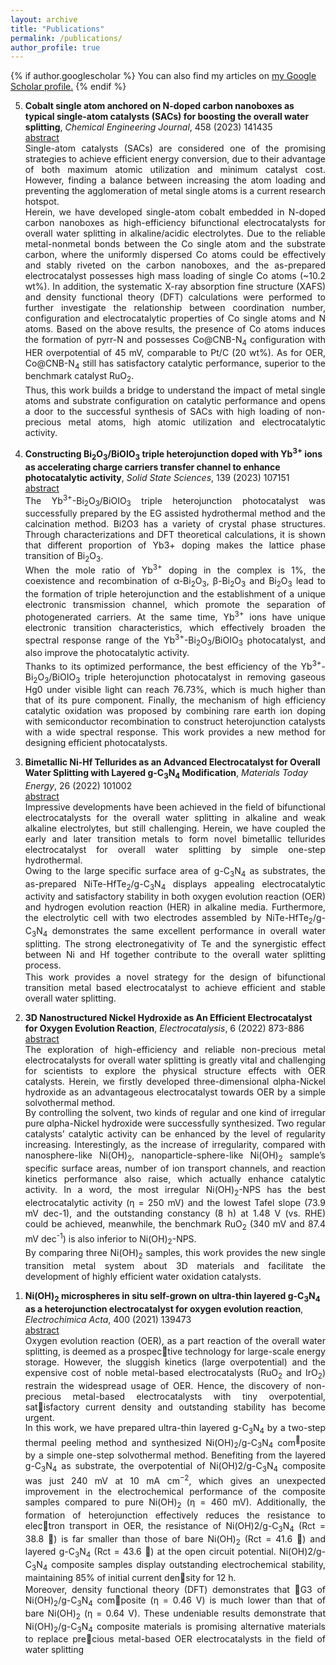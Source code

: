 ```yaml
---
layout: archive
title: "Publications"
permalink: /publications/
author_profile: true
---
```

<script src="https://ajax.googleapis.com/ajax/libs/jquery/3.5.1/jquery.min.js"></script>
<script>
  $(document).ready(function () {
    $(".abstract").hide();
    $(".button").on("click", function () {
        $(this).next(".abstract").slideToggle(400);
    });
});
</script>


<style>
.abstract{text-align:justify; }
.button{ text-align:justify; }
</style>

{% if author.googlescholar %}
  You can also find my articles on <u><a href="{{author.googlescholar}}">my Google Scholar profile</a>.</u>
{% endif %}



<ol reversed>

<div id="5">
<li> <b>Cobalt single atom anchored on N-doped carbon nanoboxes as typical single-atom catalysts (SACs) for boosting the overall water splitting</b>,  <em>Chemical Engineering Journal</em>, 458 (2023) 141435
<div class='button' data-content="toggle-text"><a href="#4">abstract</a></div>
<div class='abstract'>
Single-atom catalysts (SACs) are considered one of the promising strategies to achieve efficient energy conversion, due to their advantage of both maximum atomic utilization and minimum catalyst cost. However, finding a balance between increasing the atom loading and preventing the agglomeration of metal single atoms is a current research hotspot.
<p style="margin-top: -0.1%;">
Herein, we have developed single-atom cobalt embedded in N-doped carbon nanoboxes as high-efficiency bifunctional electrocatalysts for overall water splitting in alkaline/acidic electrolytes. Due to the reliable metal-nonmetal bonds between the Co single atom and the substrate carbon, where the uniformly dispersed Co atoms could be effectively and stably riveted on the carbon nanoboxes, and the as-prepared electrocatalyst possesses high mass loading of single Co atoms (~10.2 wt%). In addition, the systematic X-ray absorption fine structure (XAFS) and density functional theory (DFT) calculations were performed to further investigate the relationship between coordination number, configuration and electrocatalytic properties of Co single atoms and N atoms. Based on the above results, the presence of Co atoms induces the formation of pyrr-N and possesses Co@CNB-N<sub>4</sub> configuration with HER overpotential of 45 mV, comparable to Pt/C (20 wt%). As for OER, Co@CNB-N<sub>4</sub> still has satisfactory catalytic performance, superior to the benchmark catalyst RuO<sub>2</sub>. 
<p style="margin-top: -2.5%;">
Thus, this work builds a bridge to understand the impact of metal single atoms and substrate configuration on catalytic performance and opens a door to the successful synthesis of SACs with high loading of non-precious metal atoms, high atomic utilization and electrocatalytic activity.
</div></li></div>

<div id="4">
<li> <b>Constructing Bi<sub>2</sub>O<sub>3</sub>/BiOIO<sub>3</sub> triple heterojunction doped with Yb<sup>3+</sup> ions as accelerating charge carriers transfer channel to enhance photocatalytic activity</b>,  <em>Solid State Sciences</em>, 139 (2023) 107151
<div class='button' data-content="toggle-text"><a href="#4">abstract</a></div>
<div class='abstract'>
The Yb<sup>3+</sup>-Bi<sub>2</sub>O<sub>3</sub>/BiOIO<sub>3</sub> triple heterojunction photocatalyst was successfully prepared by the EG assisted hydrothermal method and the calcination method. Bi2O3 has a variety of crystal phase structures. Through characterizations and DFT theoretical calculations, it is shown that different proportion of Yb3+ doping makes the lattice phase transition of Bi<sub>2</sub>O<sub>3</sub>. 
<p style="margin-top: -0.1%;">
When the mole ratio of Yb<sup>3+</sup> doping in the complex is 1%, the coexistence and recombination of α-Bi<sub>2</sub>O<sub>3</sub>, β-Bi<sub>2</sub>O<sub>3</sub> and Bi<sub>2</sub>O<sub>3</sub> lead to the formation of triple heterojunction and the establishment of a unique electronic transmission channel, which promote the separation of photogenerated carriers. At the same time, Yb<sup>3+</sup> ions have unique electronic transition characteristics, which effectively broaden the spectral response range of the Yb<sup>3+</sup>-Bi<sub>2</sub>O<sub>3</sub>/BiOIO<sub>3</sub> photocatalyst, and also improve the photocatalytic activity. 
<p style="margin-top: -2.5%;">
Thanks to its optimized performance, the best efficiency of the Yb<sup>3+</sup>-Bi<sub>2</sub>O<sub>3</sub>/BiOIO<sub>3</sub> triple heterojunction photocatalyst in removing gaseous Hg0 under visible light can reach 76.73%, which is much higher than that of its pure component. Finally, the mechanism of high efficiency catalytic oxidation was proposed by combining rare earth ion doping with semiconductor recombination to construct heterojunction catalysts with a wide spectral response. This work provides a new method for designing efficient photocatalysts.
</div></li></div>


<div id="3">
<li> <b>Bimetallic Ni-Hf Tellurides as an Advanced Electrocatalyst for Overall Water Splitting with Layered g-C<sub>3</sub>N<sub>4</sub> Modification</b>, <em>Materials Today Energy</em>, 26 (2022) 101002 
<div class='button' data-content="toggle-text"><a href="#3">abstract</a></div>
<div class='abstract'>
Impressive developments have been achieved in the field of bifunctional electrocatalysts for the overall water splitting in alkaline and weak alkaline electrolytes, but still challenging. Herein, we have coupled the early and later transition metals to form novel bimetallic tellurides electrocatalyst for overall water splitting by simple one-step hydrothermal. 
<p style="margin-top: -0.1%;">
Owing to the large specific surface area of g-C<sub>3</sub>N<sub>4</sub> as substrates, the as-prepared NiTe-HfTe<sub>2</sub>/g-C<sub>3</sub>N<sub>4</sub> displays appealing electrocatalytic activity and satisfactory stability in both oxygen evolution reaction (OER) and hydrogen evolution reaction (HER) in alkaline media. Furthermore, the electrolytic cell with two electrodes assembled by NiTe-HfTe<sub>2</sub>/g-C<sub>3</sub>N<sub>4</sub> demonstrates the same excellent performance in overall water splitting. The strong electronegativity of Te and the synergistic effect between Ni and Hf together contribute to the overall water splitting process. 
<p style="margin-top: -2.5%;">
This work provides a novel strategy for the design of bifunctional transition metal based electrocatalyst to achieve efficient and stable overall water splitting. 


<div id="2'">
<li> <b>3D Nanostructured Nickel Hydroxide as An Efficient Electrocatalyst for Oxygen Evolution Reaction</b>, <em>Electrocatalysis</em>, 6 (2022) 873-886 
<div class='button' data-content="toggle-text"><a href="#2'">abstract</a></div>
<div class='abstract'>
The exploration of high-efficiency and reliable non-precious metal electrocatalysts for overall water splitting is greatly vital and challenging for scientists to explore the physical structure effects with OER catalysts. Herein, we firstly developed three-dimensional ɑlpha-Nickel hydroxide as an advantageous electrocatalyst towards OER by a simple solvothermal method. 
<p style="margin-top: -0.1%;">
By controlling the solvent, two kinds of regular and one kind of irregular pure ɑlpha-Nickel hydroxide were successfully synthesized. Two regular catalysts’ catalytic activity can be enhanced by the level of regularity increasing. Interestingly, as the increase of irregularity, compared with nanosphere-like Ni(OH)<sub>2</sub>, nanoparticle-sphere-like Ni(OH)<sub>2</sub> sample’s specific surface areas, number of ion transport channels, and reaction kinetics performance also raise, which actually enhance catalytic activity. In a word, the most irregular Ni(OH)<sub>2</sub>-NPS has the best electrocatalytic activity (η = 250 mV) and the lowest Tafel slope (73.9 mV dec-1), and the outstanding constancy (8 h) at 1.48 V (vs. RHE) could be achieved, meanwhile, the benchmark RuO<sub>2</sub> (340 mV and 87.4 mV dec<sup>-1</sup>) is also inferior to Ni(OH)<sub>2</sub>-NPS. </p>
<p style="margin-top: -2.5%;">
By comparing three Ni(OH)<sub>2</sub> samples, this work provides the new single transition metal system about 3D materials and facilitate the development of highly efficient water oxidation catalysts. </p>
</div></li></div>


<div id="1">
<li> <b>Ni(OH)<sub>2</sub> microspheres in situ self-grown on ultra-thin layered g-C<sub>3</sub>N<sub>4</sub> as a heterojunction electrocatalyst for oxygen evolution reaction</b>, <em>Electrochimica Acta</em>, 400 (2021) 139473 
<div class='button' data-content="toggle-text"><a href="#1">abstract</a></div>
<div class='abstract'>
Oxygen evolution reaction (OER), as a part reaction of the overall water splitting, is deemed as a prospective technology for large-scale energy storage. However, the sluggish kinetics (large overpotential) and the expensive cost of noble metal-based electrocatalysts (RuO<sub>2</sub> and IrO<sub>2</sub>) restrain the widespread usage of OER. Hence, the discovery of non-precious metal-based electrocatalysts with tiny overpotential, satisfactory current density and outstanding stability has become urgent. 
<p style="margin-top: -0.1%;">
In this work, we have prepared ultra-thin layered g-C<sub>3</sub>N<sub>4</sub> by a two-step thermal peeling method and synthesized Ni(OH)<sub>2</sub>/g-C<sub>3</sub>N<sub>4</sub> com<sup></sup>posite by a simple one-step solvothermal method. Benefiting from the layered g-C<sub>3</sub>N<sub>4</sub> as substrate, the overpotential of Ni(OH)2/g-C<sub>3</sub>N<sub>4</sub> composite was just 240 mV at 10 mA cm<sup>−2</sup>, which gives an unexpected improvement in the electrochemical performance of the composite samples compared to pure Ni(OH)<sub>2</sub> (η = 460 mV). Additionally, the formation of heterojunction effectively reduces the resistance to electron transport in OER, the resistance of Ni(OH)2/g-C<sub>3</sub>N<sub>4</sub> (Rct = 38.8 ) is far smaller than those of bare Ni(OH)<sub>2</sub> (Rct = 41.6 ) and layered g-C<sub>3</sub>N<sub>4</sub> (Rct = 43.6 ) at the open circuit potential. Ni(OH)2/g-C<sub>3</sub>N<sub>4</sub> composite samples display outstanding electrochemical stability, maintaining 85% of initial current density for 12 h. 
<p style="margin-top: -2.5%;">
Moreover, density functional theory (DFT) demonstrates that G3 of Ni(OH)<sub>2</sub>/g-C<sub>3</sub>N<sub>4</sub> composite (η = 0.46 V) is much lower than that of bare Ni(OH)<sub>2</sub> (η = 0.64 V). These undeniable results demonstrate that Ni(OH)<sub>2</sub>/g-C<sub>3</sub>N<sub>4</sub> composite materials is promising alternative materials to replace precious metal-based OER electrocatalysts in the field of water splitting
</div></li></div>
</ol>







<!-- 
{% include base_path %}

{% for post in site.publications reversed %}
  {% include archive-single.html %}
{% endfor %}
-->